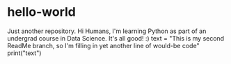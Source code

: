 # hello-world
Just another repository.
Hi Humans, I'm learning Python as part of an undergrad course in Data Science. It's all good! :)
text = "This is my second ReadMe branch, so I'm filling in yet another line of would-be code"
print("text")
